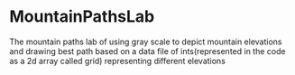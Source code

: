 # MountainPathsLab
The mountain paths lab of using gray scale to depict mountain elevations and drawing best path based on a data file of ints(represented in the code as a 2d array called grid) representing different elevations
